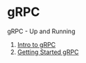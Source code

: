 # gRPC
gRPC - Up and Running

1. [Intro to gRPC](intro/README.md)
2. [Getting Started gRPC](getting_started/README.md)